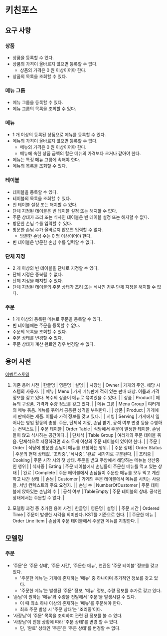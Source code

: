 # 키친포스

## 요구 사항

### 상품

* 상품을 등록할 수 있다.
* 상품의 가격이 올바르지 않으면 등록할 수 없다.
    * 상품의 가격은 0 원 이상이어야 한다.
* 상품의 목록을 조회할 수 있다.

### 메뉴 그룹

* 메뉴 그룹을 등록할 수 있다.
* 메뉴 그룹의 목록을 조회할 수 있다.

### 메뉴

* 1 개 이상의 등록된 상품으로 메뉴를 등록할 수 있다.
* 메뉴의 가격이 올바르지 않으면 등록할 수 없다.
    * 메뉴의 가격은 0 원 이상이어야 한다.
    * 메뉴에 속한 상품 금액의 합은 메뉴의 가격보다 크거나 같아야 한다.
* 메뉴는 특정 메뉴 그룹에 속해야 한다.
* 메뉴의 목록을 조회할 수 있다.

### 테이블

* 테이블을 등록할 수 있다.
* 테이블의 목록을 조회할 수 있다.
* 빈 테이블 설정 또는 해지할 수 있다.
* 단체 지정된 테이블은 빈 테이블 설정 또는 해지할 수 없다.
* 주문 상태가 조리 또는 식사인 테이블은 빈 테이블 설정 또는 해지할 수 없다.
* 방문한 손님 수를 입력할 수 있다.
* 방문한 손님 수가 올바르지 않으면 입력할 수 없다.
    * 방문한 손님 수는 0 명 이상이어야 한다.
* 빈 테이블은 방문한 손님 수를 입력할 수 없다.

### 단체 지정

* 2 개 이상의 빈 테이블을 단체로 지정할 수 있다.
* 단체 지정은 중복될 수 없다.
* 단체 지정을 해지할 수 있다.
* 단체 지정된 테이블의 주문 상태가 조리 또는 식사인 경우 단체 지정을 해지할 수 없다.

### 주문

* 1 개 이상의 등록된 메뉴로 주문을 등록할 수 있다.
* 빈 테이블에는 주문을 등록할 수 없다.
* 주문의 목록을 조회할 수 있다.
* 주문 상태를 변경할 수 있다.
* 주문 상태가 계산 완료인 경우 변경할 수 없다.

## 용어 사전

[이벤트스토밍](https://miro.com/app/board/o9J_kvNy5_Q=/)

1. 기존 용어 사전
| 한글명 | 영문명 | 설명 |
| 사장님 | Owner | 가게의 주인. 해당 시스템의 사용자. |
| 메뉴 | Menu | 가게 메뉴판에 적혀 있는 판매 대상. 이름과 가격 정보를 갖고 있다. 복수의 상품이 메뉴로 묶여있을 수 있다. |
| 상품 | Product | 메뉴의 구성품. 가격과 수량 정보를 갖고 있다. |
| 메뉴 그룹 | Menu Group | 여러개의 메뉴 묶음. 메뉴를 묶어서 공통된 성격을 부여한다. |
| 상품 | Product | 가게에서 판매하는 제품. 이름과 가격 정보를 갖고 있다. |
| 서빙 | Serving | 가게에서 일어나는 영업 활동의 총칭. 주문, 단체석 지정, 손님 받기, 공석 여부 변경 등을 수행하는 컨텍스트 |
| 주문 테이블 | Order Table | 식당에서 주문이 발생한 테이블. 손님들이 앉고 식사하는 공간이다. |
| 단체석 | Table Group | 여러개의 주문 테이블 묶음. 단체석으로 지정하려면 최소 두개 이상의 주문 테이블이 있어야 한다. |
| 주문 | Order | 식당에 방문한 손님이 메뉴를 요청하는 행위. |
| 주문 상태 | Order Status | 주문의 현재 상태값. '조리중', '식사중', '완료' 세가지로 구분된다. |
| 조리중 | Cooking | 주문 시작 시의 첫 상태. 주문을 받고 주방에서 해당하는 메뉴늘 생산중인 행위 |
| 식사중 | Eating | 주문 테이블에서 손님들이 주문한 메뉴를 먹고 있는 상태 |
| 완료 | Complete | 주문 테이블에서 손님들이 주문한 메뉴를 모두 먹고 계산하고 나간 상태 |
| 손님 | Customer | 가게의 주문 테이블에서 메뉴를 시키는 사람들. 서빙 컨텍스트의 주요 요청자. |
| 손님 수 | NumberOfCustomer | 주문 테이블에 앉아있는 손님의 수 |
| 공석 여부 | TableEmpty | 주문 테이블의 상태. 공석인 상태에서는 주문할 수 없다. |

2. 모델링 과정 중 추가된 용어 사전
| 한글명 | 영문명 | 설명 |
| 주문 시간 | Ordered Time | 주문이 발생한 시각을 의미한다. KST를 기준으로 한다. |
| 주문한 메뉴 | Order Line Item | 손님이 주문 테이블에서 주문한 메뉴를 지칭한다. |

## 모델링
### 주문
- '주문'은 '주문 상태', '주문 시간', '주문한 메뉴', 연관된 '주문 테이블' 정보를 갖고 있다.
    - '주문한 메뉴'는 가게에 존재하는 '메뉴' 중 하나이며 추가적인 정보를 갖고 있다.
    - '주문한 메뉴'는 발생된 '주문' 정보, '메뉴' 정보, 수량 정보를 추가로 갖고 있다.
- '손님'이 원하는 '메뉴'와 수량을 전달해서 '주문'을 발생시킬 수 있다.
    - 이 때 최소 하나 이상의 존재하는 '메뉴'를 주문해야 한다.
    - 최초 주문 발생 시 '주문 상태'는 '조리중'이다.
- '사장님'이 '주문' 목록을 조회하여 관련 된 정보를 볼 수 있다.
- '사장님'이 진행 상황에 따라 '주문 상태'를 변경 할 수 있다.
    - 단, '완료' 상태인 '주문'은 '주문 상태'를 변경할 수 없다.

